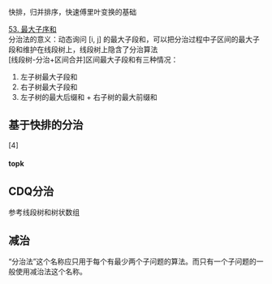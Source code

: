 快排，归并排序，快速傅里叶变换的基础

[53. 最大子序和](https://leetcode-cn.com/problems/maximum-subarray/)   
分治法的意义：动态询问 [i, j] 的最大子段和，可以把分治过程中子区间的最大子段和维护在线段树上，线段树上隐含了分治算法  
[线段树-分治+区间合并]区间最大子段和有三种情况：
1. 左子树最大子段和
2. 右子树最大子段和
3. 左子树的最大后缀和 + 右子树的最大前缀和

## 基于快排的分治
[4]

#### topk

## CDQ分治
参考线段树和树状数组


## 减治
“分治法”这个名称应只用于每个有最少两个子问题的算法。而只有一个子问题的一般使用减治法这个名称。


